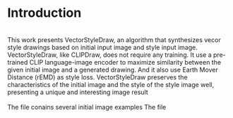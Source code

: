 # Introduction
<br>
  This work presents VectorStyleDraw, an algorithm that synthesizes vecor style drawings based on initial input image and style input image. VectorStyleDraw, like CLIPDraw, does not require any training. It use a pre-trained CLIP language-image encoder to maximize similarity between the given initial image and a generated drawing. And it also use Earth Mover Distance (rEMD) as style loss. VectorStyleDraw preserves the characteristics of the initial image and the style of the style image well, presenting a unique and interesting image result
<br>

<br>
The file <inputs> conains several initial image examples
The file <style> conains style image examples
<br>
<br>
  ![](content/res/framework.png?raw=true)
<br>

<br>
clipdraw.py: transer the initial image into the vector image
![](content/video/camel.avi?raw=true)

cliptexture.py: transer the initial image into the vector image with style from style image
![](content/video/famel_style2.avi?raw=true)

![](content/video/famel_style3.avi?raw=true)

![](content/video/famel_style6.avi?raw=true)
<br>
